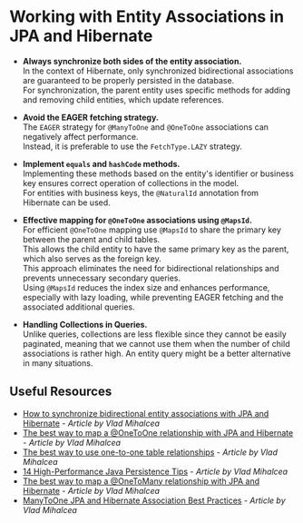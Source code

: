# Working with Entity Associations in JPA and Hibernate

- **Always synchronize both sides of the entity association.**  
  In the context of Hibernate, only synchronized bidirectional associations are guaranteed to be properly persisted in the database.  
  For synchronization, the parent entity uses specific methods for adding and removing child entities, which update references.

- **Avoid the EAGER fetching strategy.**  
  The `EAGER` strategy for `@ManyToOne` and `@OneToOne` associations can negatively affect performance.  
  Instead, it is preferable to use the `FetchType.LAZY` strategy.

- **Implement `equals` and `hashCode` methods.**  
  Implementing these methods based on the entity's identifier or business key ensures correct operation of collections in the model.  
  For entities with business keys, the `@NaturalId` annotation from Hibernate can be used.

- **Effective mapping for `@OneToOne` associations using `@MapsId`.**  
  For efficient `@OneToOne` mapping use `@MapsId` to share the primary key between the parent and child tables.  
  This allows the child entity to have the same primary key as the parent, which also serves as the foreign key.  
  This approach eliminates the need for bidirectional relationships and prevents unnecessary secondary queries.  
  Using `@MapsId` reduces the index size and enhances performance, especially with lazy loading, while preventing EAGER fetching and the associated additional queries.

- **Handling Collections in Queries.**  
  Unlike queries, collections are less flexible since they cannot be easily paginated, meaning that we cannot use them when the number of child associations is rather high. An entity query might be a better alternative in many situations.

## Useful Resources

- [How to synchronize bidirectional entity associations with JPA and Hibernate](https://vladmihalcea.com/jpa-hibernate-synchronize-bidirectional-entity-associations/) - *Article by Vlad Mihalcea*
- [The best way to map a @OneToOne relationship with JPA and Hibernate](https://vladmihalcea.com/the-best-way-to-map-a-onetoone-relationship-with-jpa-and-hibernate/) - *Article by Vlad Mihalcea*
- [The best way to use one-to-one table relationships](https://vladmihalcea.com/one-to-one-table-relationships/) - *Article by Vlad Mihalcea*
- [14 High-Performance Java Persistence Tips](https://vladmihalcea.com/14-high-performance-java-persistence-tips/) - *Article by Vlad Mihalcea*
- [The best way to map a @OneToMany relationship with JPA and Hibernate](https://vladmihalcea.com/the-best-way-to-map-a-onetomany-association-with-jpa-and-hibernate/) - *Article by Vlad Mihalcea*
- [ManyToOne JPA and Hibernate Association Best Practices](https://vladmihalcea.com/manytoone-jpa-hibernate/) - *Article by Vlad Mihalcea*
